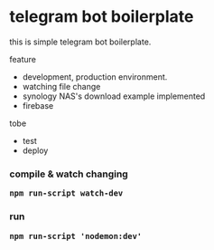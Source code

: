 <h1>telegram bot boilerplate</h1>

this is simple telegram bot boilerplate.

feature
- development, production environment.
- watching file change
- synology NAS's download example implemented
- firebase

tobe
- test
- deploy

<h3> compile & watch changing

```
npm run-script watch-dev
```

<h3>run

```
npm run-script 'nodemon:dev'
```